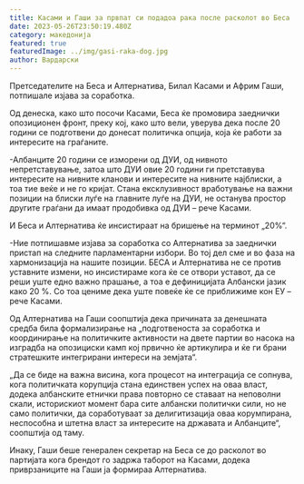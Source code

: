```yaml
---
title: Касами и Гаши за првпат си подадоа рака после расколот во Беса
date: 2023-05-26T23:50:19.480Z
category: македонија
featured: true
featuredImage: ../img/gasi-raka-dog.jpg
author: Вардарски
---
```

<!--StartFragment-->

Претседателите на Беса и Алтернатива, Билал Касами и Африм Гаши, потпишале изјава за соработка.

Од денеска, како што посочи Касами, Беса ќе промовира заеднички опозиционен фронт, преку кој, како што вели, уверува дека после 20 години се подготвени до донесат политичка опција, која ќе работи за интересите на граѓаните.

\-Албанците 20 години се изморени од ДУИ, од нивното непретставување, затоа што ДУИ овие 20 години ги претставува интересите на нивните кланови и интересите на нивните најблиски, а тоа тие веќе и не го кријат. Стана ексклузивност вработување на важни позиции на блиски луѓе на главните луѓе на ДУИ, не останува простор другите граѓани да имаат продобивка од ДУИ – рече Касами.

И Беса и Алтернатива ќе инсистираат на бришење на терминот „20%“.

\-Ние потпишавме изјава за соработка со Алтернатива за заеднички пристап на следните парламентарни избори. Во тој дел сме и во фаза на хармонизација на нашите позиции. БЕСА и Алтернатива не се против уставните измени, но инсистираме кога ќе се отвори уставот, да се реши уште едно важно прашање, а тоа е дефиницијата Албански јазик како 20 %. Со тоа цениме дека уште повеќе ќе се приближиме кон ЕУ – рече Касами.

Од Алтернатива на Гаши соопштија дека причината за денешната средба била формализирање на „подготвеноста за соработка и координирање на политичките активности на двете партии во насока на изградба на опозициски камп кој првично ќе артикулира и ќе ги брани стратешките интегрирани интереси на земјата“.

„Да се биде на важна висина, кога процесот на интеграција се сопнува, кога политичката корупција стана единствен успех на оваа власт, додека албанските етнички права повторно се ставаат на неповолни скали, историскиот момент бара сите албански политички сили, но не само политички, да соработуваат за делигитизација оваа корумпирана, неспособна и штетна власт за интересите на државата и Албанците“, соопштија од таму.

Инаку, Гаши беше генерален секретар на Беса се до расколот во партијата кога брендот го задржа таборот на Касами, додека приврзаниците на Гаши ја формираа Алтернатива.

<!--EndFragment-->